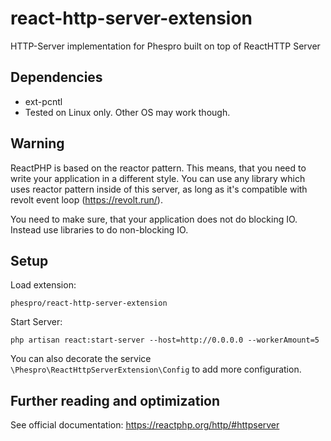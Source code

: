 # react-http-server-extension
HTTP-Server implementation for Phespro built on top of ReactHTTP Server

## Dependencies

- ext-pcntl
- Tested on Linux only. Other OS may work though.

## Warning

ReactPHP is based on the reactor pattern. This means, that you need to write your application in a different style. You
can use any library which uses reactor pattern inside of this server, as long as it's compatible with revolt event loop
(https://revolt.run/).

You need to make sure, that your application does not do blocking IO. Instead use libraries to do non-blocking IO.

## Setup

Load extension:

`phespro/react-http-server-extension`

Start Server:

```
php artisan react:start-server --host=http://0.0.0.0 --workerAmount=5
```

You can also decorate the service `\Phespro\ReactHttpServerExtension\Config` to add more configuration.

## Further reading and optimization

See official documentation: https://reactphp.org/http/#httpserver